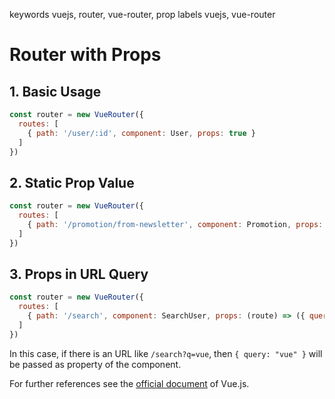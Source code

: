 keywords vuejs, router, vue-router, prop
labels vuejs, vue-router

# Router with Props

## 1. Basic Usage
```javascript
const router = new VueRouter({
  routes: [
    { path: '/user/:id', component: User, props: true }
  ]
})
```

## 2. Static Prop Value
```javascript
const router = new VueRouter({
  routes: [
    { path: '/promotion/from-newsletter', component: Promotion, props: { newsletterPopup: false } }
  ]
})
```

## 3. Props in URL Query
```javascript
const router = new VueRouter({
  routes: [
    { path: '/search', component: SearchUser, props: (route) => ({ query: route.query.q }) }
  ]
})
```

In this case, if there is an URL like `/search?q=vue`, then `{ query: "vue" }` will be passed as property of the component.

For further references see the [official document](https://router.vuejs.org/en/essentials/passing-props.html) of Vue.js.
